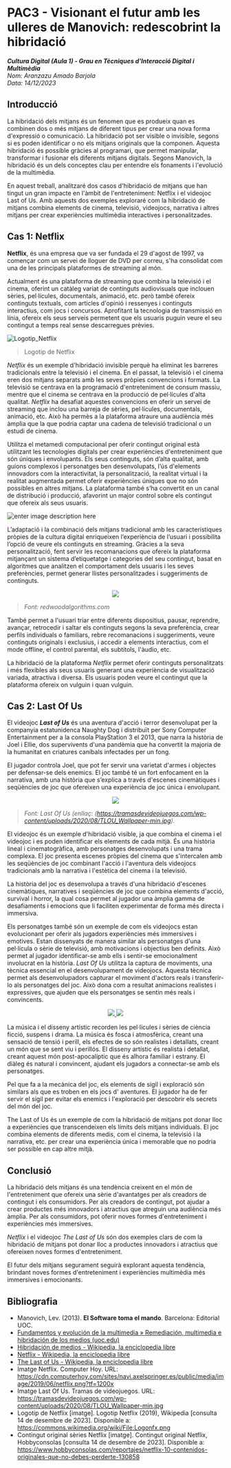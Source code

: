 ﻿# PAC3 - Visionant el futur amb les ulleres de Manovich: redescobrint la hibridació

***Cultura Digital (Aula 1) - Grau en Tècniques d'Interacció Digital i Multimèdia***
<br>
*Nom: Aranzazu Amado Barjola
<br>
Data: 14/12/2023*

## Introducció

La hibridació dels mitjans és un fenomen que es produeix quan es combinen dos o més mitjans de diferent tipus per crear una nova forma d'expressió o comunicació. La hibridació pot ser visible o invisible, segons si es poden identificar o no els mitjans originals que la componen. Aquesta hibridació és possible gràcies al programari, que permet manipular, transformar i fusionar els diferents mitjans digitals. Segons Manovich, la hibridació és un dels conceptes clau per entendre els fonaments i l'evolució de la multimèdia.

En aquest treball, analitzaré dos casos d'hibridació de mitjans que han tingut un gran impacte en l'àmbit de l'entreteniment: Netflix i el videojoc Last of Us. Amb aquests dos exemples exploraré com la hibridació de mitjans combina elements de cinema, televisió, videojocs, narrativa i altres mitjans per crear experiències multimèdia interactives i personalitzades.


## Cas 1: Netflix

**Netflix**, és una empresa que va ser fundada el 29 d'agost de 1997, va començar com un servei de lloguer de DVD per correu, s'ha consolidat com una de les principals plataformes de streaming al món.

Actualment és una plataforma de streaming que combina la televisió i el cinema, oferint un catàleg variat de continguts audiovisuals que inclouen sèries, pel·lícules, documentals, animació, etc. però també ofereix continguts textuals, com articles d'opinió i ressenyes i continguts interactius, com jocs i concursos. Aprofitant la tecnologia de transmissió en línia, ofereix els seus serveis permetent que els usuaris puguin veure el seu contingut a temps real sense descarregues prèvies.

![Logotip_Netflix](https://upload.wikimedia.org/wikipedia/commons/1/15/Logonfx.png)
> Logotip de Netflix

*Netflix* és un exemple d'hibridació invisible perquè ha eliminat les barreres tradicionals entre la televisió i el cinema. En el passat, la televisió i el cinema eren dos mitjans separats amb les seves pròpies convencions i formats. La televisió se centrava en la programació d'entreteniment de consum massiu, mentre que el cinema se centrava en la producció de pel·lícules d'alta qualitat. *Netflix* ha desafiat aquestes convencions en oferir un servei de streaming que inclou una barreja de sèries, pel·lícules, documentals, animació, etc. Això ha permès a la plataforma atraure una audiència més àmplia que la que podria captar una cadena de televisió tradicional o un estudi de cinema.

Utilitza el metamedi computacional per oferir contingut original està utilitzant les tecnologies digitals per crear experiències d'entreteniment que són úniques i envolupants. Els seus continguts, són d’alta qualitat, amb guions complexos i personatges ben desenvolupats, l’ús d'elements innovadors com la interactivitat, la personalització, la realitat virtual i la realitat augmentada permet oferir experiències úniques que no són possibles en altres mitjans. La plataforma també s’ha convertit en un canal de distribució i producció, afavorint un major control sobre els contingut que ofereix als seus usuaris.

![enter image description here](https://cdn.hobbyconsolas.com/sites/navi.axelspringer.es/public/media/image/2015/11/536194-netflix-10-contenidos-originales-que-no-debes-perderte.jpg?tf=1200x)

L’adaptació i la combinació dels mitjans tradicional amb les característiques pròpies de la cultura digital enriqueixen l’experiència de l’usuari i possibilita l’opció de veure els continguts en streaming. Gràcies a la seva personalització, fent servir les recomanacions que ofereix la plataforma mitjançant un sistema d’etiquetatge i categories del seu contingut, basat en algoritmes que analitzen el comportament dels usuaris i les seves preferències, permet generar llistes personalitzades i suggeriments de continguts.

<p align=center>
<img src="https://4.bp.blogspot.com/-POUNSnQ2dOM/W9itus3ggZI/AAAAAAAAAoY/cDiY1Hg17pAHH0sGfZIvi27DmBl4TT_VwCLcBGAs/s1600/netflix-BI.png">
</p>

> *Font: redwoodalgorithms.com*

També permet a l'usuari triar entre diferents dispositius, pausar, reprendre, avançar, retrocedir i saltar els continguts segons la seva preferència, crear perfils individuals o familiars, rebre recomanacions i suggeriments, veure continguts originals i exclusius, i accedir a elements interactius, com el mode offline, el control parental, els subtítols, l'àudio, etc.

La hibridació de la plataforma *Netflix* permet oferir continguts personalitzats i més flexibles als seus usuaris generant una experiència de visualització variada, atractiva i diversa. Els usuaris poden veure el contingut que la plataforma ofereix on vulguin i quan vulguin.


## Cas 2: Last Of Us

El videojoc ***Last of Us*** és una aventura d'acció i terror desenvolupat per la companyia estatunidenca Naughty Dog i distribuït per Sony Computer Entertainment per a la consola PlayStation 3 el 2013, que narra la història de Joel i Ellie, dos supervivents d'una pandèmia que ha convertit la majoria de la humanitat en criatures caníbals infectades per un fong.

El jugador controla Joel, que pot fer servir una varietat d'armes i objectes per defensar-se dels enemics. El joc també té un fort enfocament en la narrativa, amb una història que s’explica a través d'escenes cinemàtiques i seqüències de joc que ofereixen una experiència de joc única i envolupant.

<p align=center>
<img src="https://tramasdevideojuegos.com/wp-content/uploads/2020/08/TLOU_Wallpaper-min.jpg">
</p>

> *Font: Last Of Us (enllaç: (https://tramasdevideojuegos.com/wp-content/uploads/2020/08/TLOU_Wallpaper-min.jpg).*

El videojoc és un exemple d'hibridació visible, ja que combina el cinema i el videojoc i es poden identificar els elements de cada mitjà. És una història lineal i cinematogràfica, amb personatges desenvolupats i una trama complexa. El joc presenta escenes pròpies del cinema que s'intercalen amb les seqüències de joc combinant l'acció i l'aventura dels videojocs tradicionals amb la narrativa i l'estètica del cinema i la televisió.

La història del joc es desenvolupa a través d'una hibridació d'escenes cinemàtiques, narratives i seqüències de joc que combina elements d'acció, survival i horror, la qual cosa permet al jugador una àmplia gamma de desafiaments i emocions que li faciliten experimentar de forma més directa i immersiva.

Els personatges també són un exemple de com els videojocs estan evolucionant per oferir als jugadors experiències més immersives i emotives. Estan dissenyats de manera similar als personatges d'una pel·lícula o sèrie de televisió, amb motivacions i objectius ben definits. Això permet al jugador identificar-se amb ells i sentir-se emocionalment involucrat en la història. *Last Of Us* utilitza la captura de moviments, una tècnica essencial en el desenvolupament de videojocs. Aquesta tècnica permet als desenvolupadors capturar el moviment d'actors reals i transferir-lo als personatges del joc. Això dona com a resultat animacions realistes i expressives, que ajuden que els personatges se sentin més reals i convincents.
<p align=center>
<a href="http://www.youtube.com/watch?feature=player_embedded&v=ODxqtwkdegU" target="blanck"><img src="http://img.youtube.com/vi/ODxqtwkdegU/0.jpg">
</a>
<a href="http://www.youtube.com/watch?feature=player_embedded&v=aA-8c0_hcPk" target="blanck"><img src="http://img.youtube.com/vi/aA-8c0_hcPk/0.jpg">
</a>
</p>

La música i el disseny artístic recorden les pel·lícules i sèries de ciència ficció, suspens i drama. La música és fosca i atmosfèrica, creant una sensació de tensió i perill, els efectes de so són realistes i detallats, creant un món que se sent viu i perillós. El disseny artístic és realista i detallat, creant aquest món post-apocalíptic que és alhora familiar i estrany. El diàleg és natural i convincent, ajudant els jugadors a connectar-se amb els personatges.

Pel que fa a la mecànica del joc, els elements de sigil i exploració són similars als que es troben en els jocs d' aventures. El jugador ha de fer servir el sigil per evitar els enemics i l'exploració per descobrir els secrets del món del joc.

The Last of Us és un exemple de com la hibridació de mitjans pot donar lloc a experiències que transcendeixen els límits dels mitjans individuals. El joc combina elements de diferents medis, com el cinema, la televisió i la narrativa, etc. per crear una experiència única i memorable que no podria ser possible en cap altre mitjà.

## Conclusió

La hibridació dels mitjans és una tendència creixent en el món de l'entreteniment que ofereix una sèrie d'avantatges per als creadors de contingut i els consumidors. Per als creadors de contingut, pot ajudar a crear productes més innovadors i atractius que atreguin una audiència més àmplia. Per als consumidors, pot oferir noves formes d'entreteniment i experiències més immersives.

*Netflix* i el videojoc *The Last of Us* són dos exemples clars de com la hibridació de mitjans pot donar lloc a productes innovadors i atractius que ofereixen noves formes d'entreteniment.

El futur dels mitjans segurament seguirà explorant aquesta tendència, brindant noves formes d'entreteniment i experiències multimèdia més immersives i emocionants.


## Bibliografia
 -   Manovich, Lev. (2013).  **El Software toma el mando**. Barcelona: Editorial UOC.
 - [Fundamentos y evolución de la multimedia » Remediación, multimedia e hibridación de los medios (uoc.edu)](http://multimedia.uoc.edu/blogs/fem/es/remediacio-multimedia-i-hibridacio-dels-mitjans/)
 - [Hibridación de medios - Wikipedia, la enciclopedia libre](https://es.wikipedia.org/wiki/Hibridaci%C3%B3n_de_medios)
 - [Netflix - Wikipedia, la enciclopedia libre](https://es.wikipedia.org/wiki/Netflix)
 - [The Last of Us - Wikipedia, la enciclopedia libre](https://es.wikipedia.org/wiki/The_Last_of_Us)
 - Imatge Netflix. Computer Hoy. URL: https://cdn.computerhoy.com/sites/navi.axelspringer.es/public/media/image/2019/06/netflix.png?tf=1200x
 - Imatge Last Of Us. Tramas de videojuegos. URL: https://tramasdevideojuegos.com/wp-content/uploads/2020/08/TLOU_Wallpaper-min.jpg
 - Logotip de Netflix [imatge]. Logotip Netflix (2019), Wikipedia [consulta 14 de desembre de 2023]. Disponible a: https://commons.wikimedia.org/wiki/File:Logonfx.png
 - Contingut original sèries Netflix [imatge]. Contingut original Netflix, Hobbyconsolas [consulta 14 de desembre de 2023]. Disponible a: https://www.hobbyconsolas.com/reportajes/netflix-10-contenidos-originales-que-no-debes-perderte-130858


